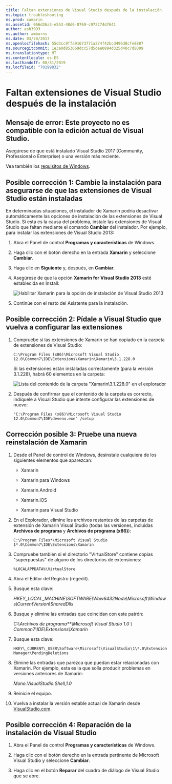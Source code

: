 ```yaml
---
title: Faltan extensiones de Visual Studio después de la instalación
ms.topic: troubleshooting
ms.prod: xamarin
ms.assetid: 066d36a3-e553-48d6-8769-c972274d7641
author: asb3993
ms.author: amburns
ms.date: 03/20/2017
ms.openlocfilehash: 55d3cc9ffa91673771a274f42bcd496d0cfe8887
ms.sourcegitcommit: 1e3a0d853669dcc57d5dee0894d325d40c7d8009
ms.translationtype: MT
ms.contentlocale: es-ES
ms.lasthandoff: 08/31/2019
ms.locfileid: "70199832"
---
```

# <a name="missing-visual-studio-extensions-after-installation"></a>Faltan extensiones de Visual Studio después de la instalación

## <a name="error-message-this-project-is-incompatible-with-the-current-edition-of-visual-studio"></a>Mensaje de error: Este proyecto no es compatible con la edición actual de Visual Studio.

Asegúrese de que está instalado Visual Studio 2017 (Community, Professional o Enterprise) o una versión más reciente.

Vea también los [requisitos de Windows](~/cross-platform/get-started/requirements.md#windows-requirements).

## <a name="possible-fix-1-change-the-installation-to-make-sure-the-visual-studio-extensions-are-installed"></a>Posible corrección 1: Cambie la instalación para asegurarse de que las extensiones de Visual Studio están instaladas

En determinadas situaciones, el instalador de Xamarin podría desactivar automáticamente las opciones de instalación de las extensiones de Visual Studio. Si esta es la causa del problema, instale las extensiones de Visual Studio que faltan mediante el comando **Cambiar** del instalador. Por ejemplo, para instalar las extensiones de Visual Studio 2013:

1. Abra el Panel de control **Programas y características** de Windows.

2. Haga clic con el botón derecho en la entrada **Xamarin** y seleccione **Cambiar**.

3. Haga clic en **Siguiente** y, después, en **Cambiar**.

4. Asegúrese de que la opción **Xamarin for Visual Studio 2013** esté establecida en Install:

    ![](missing-vs-extensions-images/installer.png "Habilitar Xamarin para la opción de instalación de Visual Studio 2013")

5. Continúe con el resto del Asistente para la instalación.

## <a name="possible-fix-2-ask-visual-studio-to-set-up-the-extensions-again"></a>Posible corrección 2: Pídale a Visual Studio que vuelva a configurar las extensiones

1. Compruebe si las extensiones de Xamarin se han copiado en la carpeta de extensiones de Visual Studio:

    `C:\Program Files (x86)\Microsoft Visual Studio 12.0\Common7\IDE\Extensions\Xamarin\Xamarin\3.1.228.0`

    Si las extensiones están instaladas correctamente (para la versión 3.1.228), habrá 60 elementos en la carpeta:


    ![](missing-vs-extensions-images/folder.png "Lista del contenido de la carpeta \"Xamarin\3.1.228.0\" en el explorador")

2. Después de confirmar que el contenido de la carpeta es correcto, indíquele a Visual Studio que intente configurar las extensiones de nuevo:

    `"C:\Program Files (x86)\Microsoft Visual Studio 12.0\Common7\IDE\devenv.exe" /setup`

## <a name="possible-fix-3-try-a-fresh-reinstall-of-xamarin"></a>Corrección posible 3: Pruebe una nueva reinstalación de Xamarin

1. Desde el Panel de control de Windows, desinstale cualquiera de los siguientes elementos que aparezcan:

    * Xamarin

    * Xamarin para Windows

    * Xamarin.Android

    * Xamarin.iOS

    * Xamarin para Visual Studio

2. En el Explorador, elimine los archivos restantes de las carpetas de extensión de Xamarin Visual Studio (todas las versiones, incluidas **Archivos de programa** y **Archivos de programa (x86)**):

    `C:\Program Files*\Microsoft Visual Studio 1*.0\Common7\IDE\Extensions\Xamarin`

3. Compruebe también si el directorio "VirtualStore" contiene copias "superpuestas" de alguno de los directorios de extensiones:

    `%LOCALAPPDATA%\VirtualStore`

4. Abra el Editor del Registro (regedit).

5. Busque esta clave:

    _HKEY\_LOCAL\_MACHINE\SOFTWARE\Wow6432Node\Microsoft\Windows\CurrentVersion\SharedDlls_

6. Busque y elimine las entradas que coincidan con este patrón:

    _C:\Archivos de programa\*\*\Microsoft Visual Studio 1.0 \ Common7\IDE\Extensions\Xamarin_

7. Busque esta clave:

    `HKEY\_CURRENT\_USER\Software\Microsoft\VisualStudio\1\*.0\ExtensionManager\PendingDeletions`

8. Elimine las entradas que parezca que puedan estar relacionadas con Xamarin. Por ejemplo, esta es la que solía producir problemas en versiones anteriores de Xamarin:

    _Mono.VisualStudio.Shell,1.0_

9. Reinicie el equipo.

10. Vuelva a instalar la versión estable actual de Xamarin desde [VisualStudio.com](https://visualstudio.com/xamarin).

## <a name="possible-fix-4-repair-visual-studio-installation"></a>Posible corrección 4: Reparación de la instalación de Visual Studio

1. Abra el Panel de control **Programas y características** de Windows.

2. Haga clic con el botón derecho en la entrada pertinente de Microsoft Visual Studio y seleccione **Cambiar**.

3. Haga clic en el botón **Reparar** del cuadro de diálogo de Visual Studio que se abre.
